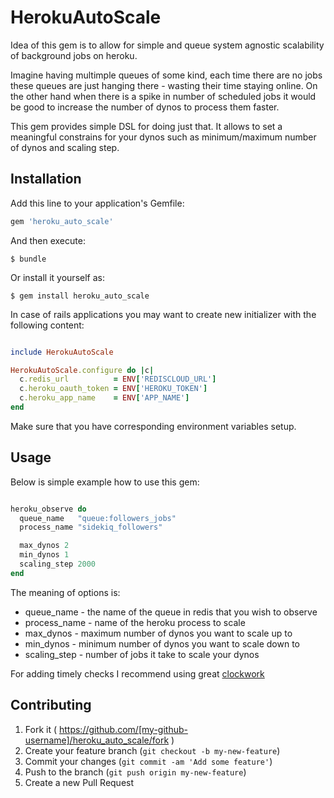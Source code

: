 # HerokuAutoScale

Idea of this gem is to allow for simple and queue system agnostic
scalability of background jobs on heroku.

Imagine having multimple queues of some kind, each time there are no
jobs these queues are just hanging there - wasting their time staying online. 
On the other hand when there is a spike in number of scheduled jobs it would be
good to increase the number of dynos to process them faster.

This gem provides simple DSL for doing just that.
It allows to set a meaningful constrains for your dynos such as
minimum/maximum number of dynos and scaling step.

## Installation

Add this line to your application's Gemfile:

```ruby
gem 'heroku_auto_scale'
```

And then execute:

    $ bundle

Or install it yourself as:

    $ gem install heroku_auto_scale

In case of rails applications you may want to create new initializer
with the following content:

```ruby

include HerokuAutoScale

HerokuAutoScale.configure do |c|
  c.redis_url          = ENV['REDISCLOUD_URL']
  c.heroku_oauth_token = ENV['HEROKU_TOKEN']
  c.heroku_app_name    = ENV['APP_NAME']
end


```

Make sure that you have corresponding environment variables setup.

## Usage

Below is simple example how to use this gem:

```ruby

heroku_observe do
  queue_name   "queue:followers_jobs"
  process_name "sidekiq_followers"

  max_dynos 2
  min_dynos 1
  scaling_step 2000
end

```

The meaning of options is:
- queue_name - the name of the queue in redis that you wish to observe
- process_name - name of the heroku process to scale
- max_dynos - maximum number of dynos you want to scale up to 
- min_dynos - minimum number of dynos you want to scale down to
- scaling_step - number of jobs it take to scale your dynos

For adding timely checks I recommend using great [clockwork](https://github.com/adamwiggins/clockwork)

## Contributing

1. Fork it ( https://github.com/[my-github-username]/heroku_auto_scale/fork )
2. Create your feature branch (`git checkout -b my-new-feature`)
3. Commit your changes (`git commit -am 'Add some feature'`)
4. Push to the branch (`git push origin my-new-feature`)
5. Create a new Pull Request
